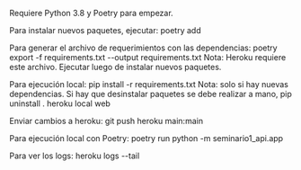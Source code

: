 Requiere Python 3.8 y Poetry para empezar.

Para instalar nuevos paquetes, ejecutar:
poetry add <NOMBRE-DEL-PAQUETE>

Para generar el archivo de requerimientos con las dependencias:
poetry export -f requirements.txt --output requirements.txt
Nota: Heroku requiere este archivo. Ejecutar luego de instalar nuevos paquetes.

Para ejecución local:
pip install -r requirements.txt 
Nota: solo si hay nuevas dependencias. Si hay que desinstalar paquetes se debe realizar a mano, pip uninstall <NOMBRE-DEL-PAQUETE>.
heroku local web

Enviar cambios a heroku:
git push heroku main:main

Para ejecución local con Poetry:
poetry run python -m seminario1_api.app

Para ver los logs:
heroku logs --tail
